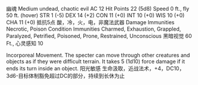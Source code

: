 幽魂
Medium undead, chaotic evil
AC 12
Hit Points 22 (5d8)
Speed 0 ft., fly 50 ft. (hover)
STR
1 (-5)  DEX
14 (+2)  CON
11 (+0)  INT
10 (+0)  WIS
10 (+0) CHA
11 (+0)
抵抗5点 酸，冷，火，电，非魔法武器
Damage Immunities Necrotic, Poison
Condition Immunities Charmed, Exhaustion, Grappled, Paralyzed, Petrified, Poisoned, Prone, Restrained, Unconscious
黑暗视觉 60 Ft., 心灵感知 10

Incorporeal Movement. The specter can move through other creatures and objects as if they were difficult terrain. It takes 5 (1d10) force damage if it ends its turn inside an object.
阳光敏感
生命汲取，近战法术，+4，DC10，3d6-目标体制豁免超过DC的部分，持续到长休为止